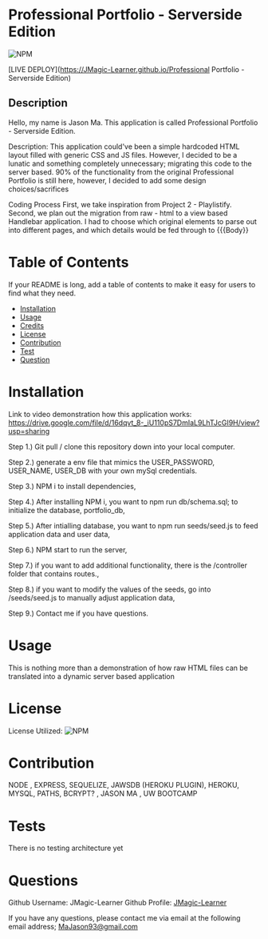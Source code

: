 
# Professional Portfolio - Serverside Edition
![NPM](https://img.shields.io/npm/l/inquirer)

[LIVE DEPLOY](https://JMagic-Learner.github.io/Professional Portfolio - Serverside Edition)
## Description
Hello, my name is Jason Ma. This application is called Professional Portfolio - Serverside Edition.
              
Description:
This application could've been a simple hardcoded HTML layout filled with generic CSS and JS files. However, I decided to be a lunatic and something completely unnecessary; migrating this code to the server based. 90% of the functionality from the original Professional Portfolio is still here, however, I decided to add some design choices/sacrifices             
          
Coding Process
First, we take inspiration from Project 2 - Playlistify. Second, we plan out the migration from raw - html to a view based Handlebar application. I had to choose which original elements to parse out into different pages, and which details would be fed through to {{{Body}}
              
# Table of Contents 
If your README is long, add a table of contents to make it easy for users to find what they need.
- [Installation](##-Installation)
- [Usage](#Usage)
- [Credits](#Credits)
- [License](#license)
- [Contribution](#contribution)
- [Test](#test)
- [Question](#question)
              
# Installation

Link to video demonstration how this application works: https://drive.google.com/file/d/16dqvt_8-_iU110pS7DmIaL9LhTJcGI9H/view?usp=sharing


Step 1.) Git pull / clone this repository down into your local computer. 

Step 2.) generate a env file that mimics the USER_PASSWORD, USER_NAME, USER_DB with your own mySql credentials. 

Step 3.) NPM i to install dependencies,

Step 4.) After installing NPM i, you want to npm run db/schema.sql; to initialize the database, portfolio_db,

Step 5.) After intialling database, you want to npm run seeds/seed.js to feed application data and user data,

Step 6.) NPM start to run the server,

Step 7.) if you want to add additional functionality, there is the /controller folder that contains routes.,

Step 8.) if you want to modify the values of the seeds, go into /seeds/seed.js to manually adjust application data,

Step 9.) Contact me if you have questions.
             
                     
# Usage
              
This is nothing more than a demonstration of how raw HTML files can be translated into a dynamic server based application
                                      
          
# License
            
License Utilized: 
![NPM](https://img.shields.io/npm/l/inquirer)
                      
                      
# Contribution
NODE , EXPRESS, SEQUELIZE, JAWSDB (HEROKU PLUGIN), HEROKU, MYSQL, PATHS, BCRYPT? , JASON MA , UW BOOTCAMP
              
# Tests
There is no testing architecture yet
              
# Questions
Github Username: JMagic-Learner
Github Profile: 
[JMagic-Learner](https://github.com/JMagic-Learner)
              
If you have any questions, please contact me via email at the following email address;
MaJason93@gmail.com

